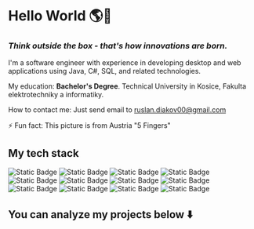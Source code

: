 # Hello World 🌎👋
### *Think outside the box - that's how innovations are born.*

I'm a software engineer with experience in developing desktop and web applications using Java, C#, SQL, and related technologies.

My education: **Bachelor's Degree**. Technical University in Kosice, Fakulta elektrotechniky a informatiky. 

How to contact me: Just send email to [ruslan.diakov00@gmail.com](mailto:ruslan.diakov00@gmail.com)

⚡ Fun fact: This picture is from Austria "5 Fingers"

## My tech stack
![Static Badge](https://img.shields.io/badge/C%23-316192?style=for-the-badge&logo=csharp&logoColor=white)
![Static Badge](https://img.shields.io/badge/WPF-316192?style=for-the-badge&logoColor=white)
![Static Badge](https://img.shields.io/badge/MVC-316192?style=for-the-badge&logoColor=white)
![Static Badge](https://img.shields.io/badge/Java-E0753F?style=for-the-badge&logo=java&logoColor=white)
![Static Badge](https://img.shields.io/badge/Java--FX-E0753F?style=for-the-badge&logo=java&logoColor=white)
![Static Badge](https://img.shields.io/badge/Spring-E0753F?style=for-the-badge&logo=java&logoColor=white)
![Static Badge](https://img.shields.io/badge/mysql-E0BB3F?style=for-the-badge&logo=mysql&logoColor=black)
![Static Badge](https://img.shields.io/badge/PostgreSQL-E0BB3F?style=for-the-badge&logo=PostgreSQL&logoColor=black)
![Static Badge](https://img.shields.io/badge/sqlite-E0BB3F?style=for-the-badge&logo=sqlite&logoColor=black)
![Static Badge](https://img.shields.io/badge/Python-2A9572?style=for-the-badge&logo=Python&logoColor=white)
![Static Badge](https://img.shields.io/badge/Pandas-2A9572?style=for-the-badge&logoColor=white)
![Static Badge](https://img.shields.io/badge/Scikit--Learn-2A9572?style=for-the-badge&logoColor=white)

<!--
**RuslanDiakov/RuslanDiakov** is a ✨ _special_ ✨ repository because its `README.md` (this file) appears on your GitHub profile.

Here are some ideas to get you started:

- 🔭 I’m currently working on ...
- 🌱 I’m currently learning ...
- 👯 I’m looking to collaborate on ...
- 🤔 I’m looking for help with ...
- 💬 Ask me about ...
- 📫 How to reach me: ...
- 😄 Pronouns: ...
- 
-->

## You can analyze my projects below ⬇️
